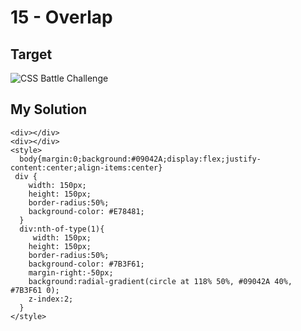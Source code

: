 # 15 - Overlap

## Target

![CSS Battle Challenge](https://cssbattle.dev/targets/15.png)

## My Solution

```
<div></div>
<div></div>
<style>
  body{margin:0;background:#09042A;display:flex;justify-content:center;align-items:center}
 div {
    width: 150px;
    height: 150px;
    border-radius:50%;
    background-color: #E78481;
  }
  div:nth-of-type(1){
     width: 150px;
    height: 150px;
    border-radius:50%;
    background-color: #7B3F61;
    margin-right:-50px;
    background:radial-gradient(circle at 118% 50%, #09042A 40%, #7B3F61 0);
    z-index:2;
  }
</style>
```
